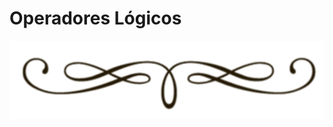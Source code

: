 <div class="text-center" markdown="0">

# Operadores Lógicos
<div>
<img src="assets/vineta.png" class="vineta" />
</div>

</div>
